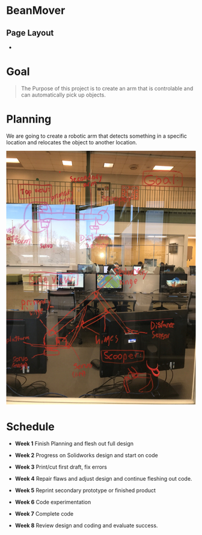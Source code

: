 # BeanMover

## Page Layout

-

# Goal

> The Purpose of this project is to create an arm that is controlable and can automatically pick up objects.

# Planning 

We are going to create a robotic arm that detects something in a specific location and relocates the object to another location. 

<img src="Images/planning.jpg" width="750">

# Schedule

- **Week 1**
Finish Planning and flesh out full design

- **Week 2**
Progress on Solidworks design and start on code

- **Week 3**
Print/cut first draft, fix errors

- **Week 4**
Repair flaws and adjust design and continue fleshing out code.

- **Week 5**
Reprint secondary prototype or finished product

- **Week 6**
Code experimentation

- **Week 7**
Complete code

- **Week 8**
Review design and coding and evaluate success. 
